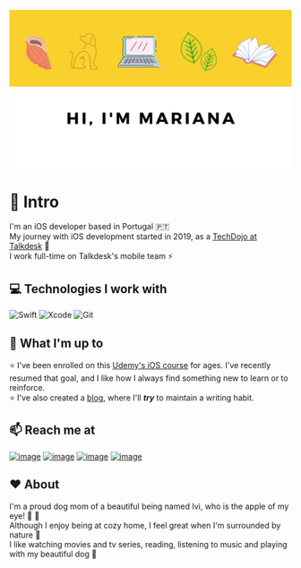 ![Header](https://github.com/marianamend3s/marianamend3s/blob/main/Amarelo3.png)

# 👋 Intro
I'm an iOS developer based in Portugal 🇵🇹  
My journey with iOS development started in 2019, as a [TechDojo at Talkdesk](https://engineering.talkdesk.com/tech-dojo-ing-for-ios-2f86225ca93f) 🥋  
I work full-time on Talkdesk's mobile team ⚡️

## 💻 Technologies I work with
![Swift](https://img.shields.io/badge/swift-F54A2A?style=for-the-badge&logo=swift&logoColor=white)
![Xcode](https://img.shields.io/badge/Xcode-007ACC?style=for-the-badge&logo=Xcode&logoColor=white)
![Git](https://img.shields.io/badge/git-%23F05033.svg?style=for-the-badge&logo=git&logoColor=white)

## 📝 What I'm up to
⭐ I've been enrolled on this [Udemy's iOS course](https://www.udemy.com/course/ios-13-app-development-bootcamp/) for ages. I've recently resumed that goal, and I like how I always find something new to learn or to reinforce.  
⭐ I've also created a [blog](https://marianamendes.me), where I'll ***try*** to maintain a writing habit. 

## 📫 Reach me at
[![image](https://img.shields.io/badge/Wordpress-21759B?style=for-the-badge&logo=wordpress&logoColor=white)](https://marianamendes.me)
[![image](https://img.shields.io/badge/GitHub-100000?style=for-the-badge&logo=github&logoColor=white)](https://github.com/marianamend3s)
[![image](https://img.shields.io/badge/LinkedIn-0077B5?style=for-the-badge&logo=linkedin&logoColor=white)](https://www.linkedin.com/in/marianamend3s/)
[![image](https://img.shields.io/badge/Medium-12100E?style=for-the-badge&logo=medium&logoColor=white)](https://medium.com/@mariana_mendes)

## ❤️ About
I'm a proud dog mom of a beautiful being named Ivi, who is the apple of my eye! 🐶 💛  
Although I enjoy being at cozy home, I feel great when I'm surrounded by nature 🍃  
I like watching movies and tv series, reading, listening to music and playing with my beautiful dog 🎉
